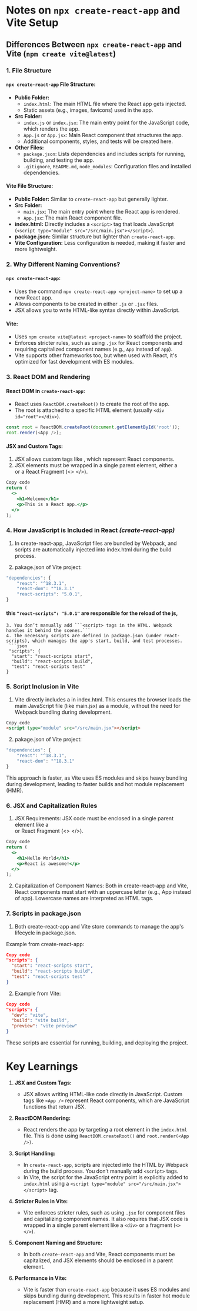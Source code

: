 # Notes on `npx create-react-app` and Vite Setup

## Differences Between `npx create-react-app` and Vite (`npm create vite@latest`)

### 1. File Structure

#### **`npx create-react-app` File Structure:**
- **Public Folder:**
  - `index.html`: The main HTML file where the React app gets injected.
  - Static assets (e.g., images, favicons) used in the app.
- **Src Folder:**
  - `index.js` or `index.jsx`: The main entry point for the JavaScript code, which renders the app.
  - `App.js` or `App.jsx`: Main React component that structures the app.
  - Additional components, styles, and tests will be created here.
- **Other Files:**
  - `package.json`: Lists dependencies and includes scripts for running, building, and testing the app.
  - `.gitignore`, `README.md`, `node_modules`: Configuration files and installed dependencies.

#### **Vite File Structure:**
- **Public Folder:** Similar to `create-react-app` but generally lighter.
- **Src Folder:**
  - `main.jsx`: The main entry point where the React app is rendered.
  - `App.jsx`: The main React component file.
- **index.html:** Directly includes a `<script>` tag that loads JavaScript (`<script type="module" src="/src/main.jsx"></script>`).
- **package.json:** Similar structure but lighter than `create-react-app`.
- **Vite Configuration:** Less configuration is needed, making it faster and more lightweight.

### 2. Why Different Naming Conventions?

#### **`npx create-react-app`:**
- Uses the command `npx create-react-app <project-name>` to set up a new React app.
- Allows components to be created in either `.js` or `.jsx` files.
- JSX allows you to write HTML-like syntax directly within JavaScript.

#### **Vite:**
- Uses `npm create vite@latest <project-name>` to scaffold the project.
- Enforces stricter rules, such as using `.jsx` for React components and requiring capitalized component names (e.g., `App` instead of `app`).
- Vite supports other frameworks too, but when used with React, it's optimized for fast development with ES modules.

### 3. React DOM and Rendering

#### **React DOM in `create-react-app`:**
- React uses `ReactDOM.createRoot()` to create the root of the app.
- The root is attached to a specific HTML element (usually `<div id="root"></div>`).
  
```js
const root = ReactDOM.createRoot(document.getElementById('root'));
root.render(<App />);
```

#### JSX and Custom Tags:
1. JSX allows custom tags like **<App />**, which represent React components.
2. JSX elements must be wrapped in a single parent element, either a <div> or a React Fragment (<> </>).
```jsx
Copy code
return (
  <>
    <h1>Welcome</h1>
    <p>This is a React app.</p>
  </>
);
```


### 4. How JavaScript is Included in React ***(create-react-app)***
1. In create-react-app, JavaScript files are bundled by Webpack, and scripts are automatically injected into index.html during the build process.

2. pakage.json of Vite project:
```jsx
"dependencies": {
    "react": "^18.3.1",
    "react-dom": "^18.3.1"
    "react-scripts": "5.0.1",
}
```
####  this ```"react-scripts": "5.0.1"``` are responsible for the reload of the js,

```
3. You don’t manually add ```<script> tags in the HTML. Webpack handles it behind the scenes.```
4. The necessary scripts are defined in package.json (under react-scripts), which manages the app's start, build, and test processes.
 ```json 
 "scripts": {
  "start": "react-scripts start",
  "build": "react-scripts build",
  "test": "react-scripts test"
}
```

### 5. Script Inclusion in Vite
1. Vite directly includes a ***<script type="module" src="/src/main.jsx"></script>*** in index.html.
This ensures the browser loads the main JavaScript file (like main.jsx) as a module, without the need for Webpack bundling during development.

```html
Copy code
<script type="module" src="/src/main.jsx"></script>
```

2. pakage.json of Vite project:
```jsx
"dependencies": {
    "react": "^18.3.1",
    "react-dom": "^18.3.1"
}
```

This approach is faster, as Vite uses ES modules and skips heavy bundling during development, leading to faster builds and hot module replacement (HMR).

### 6. JSX and Capitalization Rules
1. JSX Requirements:
JSX code must be enclosed in a single parent element like a <div> or React Fragment (<> </>).
```jsx
Copy code
return (
  <>
    <h1>Hello World</h1>
    <p>React is awesome!</p>
  </>
);
```

2. Capitalization of Component Names:
Both in create-react-app and Vite, React components must start with an uppercase letter (e.g., App instead of app). Lowercase names are interpreted as HTML tags.

### 7. Scripts in package.json
1. Both create-react-app and Vite store commands to manage the app's lifecycle in package.json.

Example from create-react-app:
```json
Copy code
"scripts": {
  "start": "react-scripts start",
  "build": "react-scripts build",
  "test": "react-scripts test"
}
```
2. Example from Vite:
```json
Copy code
"scripts": {
  "dev": "vite",
  "build": "vite build",
  "preview": "vite preview"
}
```
These scripts are essential for running, building, and deploying the project.

# Key Learnings

1. **JSX and Custom Tags:**
   - JSX allows writing HTML-like code directly in JavaScript. Custom tags like `<App />` represent React components, which are JavaScript functions that return JSX.

2. **ReactDOM Rendering:**
   - React renders the app by targeting a root element in the `index.html` file. This is done using `ReactDOM.createRoot()` and `root.render(<App />)`.

3. **Script Handling:**
   - In `create-react-app`, scripts are injected into the HTML by Webpack during the build process. You don’t manually add `<script>` tags.
   - In Vite, the script for the JavaScript entry point is explicitly added to `index.html` using a `<script type="module" src="/src/main.jsx"></script>` tag.

4. **Stricter Rules in Vite:**
   - Vite enforces stricter rules, such as using `.jsx` for component files and capitalizing component names. It also requires that JSX code is wrapped in a single parent element like a `<div>` or a fragment (`<> </>`).

5. **Component Naming and Structure:**
   - In both `create-react-app` and Vite, React components must be capitalized, and JSX elements should be enclosed in a parent element.

6. **Performance in Vite:**
   - Vite is faster than `create-react-app` because it uses ES modules and skips bundling during development. This results in faster hot module replacement (HMR) and a more lightweight setup.

